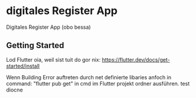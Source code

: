 # digitales Register App

Digitales Register App (obo bessa)

## Getting Started

Lod Flutter oia, weil sist tuit do gor nix:
https://flutter.dev/docs/get-started/install

Wenn Building Error auftreten durch net definierte libaries anfoch in command: "flutter pub get" in cmd im Flutter projekt ordner ausführen.
test diocne
